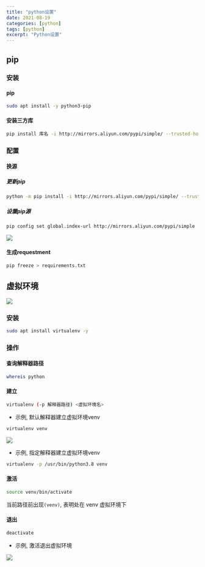 ```yaml
---
title: "python设置"
date: 2021-08-19
categories: [python]
tags: [python]
excerpt: "Python设置"
---
```


## pip

### 安装

#### pip

```sh
sudo apt install -y python3-pip
```

#### 安装三方库

```sh
pip install 库名 -i http://mirrors.aliyun.com/pypi/simple/ --trusted-host mirrors.aliyun.com
```

### 配置

#### 换源

##### 更新pip

```sh
python -m pip install -i http://mirrors.aliyun.com/pypi/simple/ --trusted-host mirrors.aliyun.com --upgrade pip
```

##### 设置pip源

```sh
pip config set global.index-url http://mirrors.aliyun.com/pypi/simple
```

![](/assets/image/20241215_234631.jpg)

#### 生成requestment

```sh
pip freeze > requirements.txt
```

## 虚拟环境

![](/assets/image/20241215_234710.jpg)

### 安装

```sh
sudo apt install virtualenv -y
```

### 操作

#### 查询解释器路径

```sh
whereis python
```

#### 建立

```sh
virtualenv (-p 解释器路径) <虚拟环境名>
```

- 示例, 默认解释器建立虚拟环境venv

```sh
virtualenv venv
```

![](/assets/image/20241215_234827.jpg)

- 示例, 指定解释器建立虚拟环境venv

```sh
virtualenv -p /usr/bin/python3.8 venv
```

#### 激活

```sh
source venv/bin/activate
```

当前路径前出现`(venv)`, 表明处在 venv 虚拟环境下

#### 退出

```sh
deactivate
```

- 示例, 激活退出虚拟环境

![](/assets/image/20241215_235009.jpg)